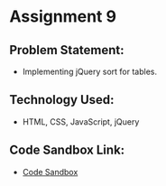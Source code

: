 # Assignment 9

## Problem Statement:
- Implementing jQuery sort for tables.

## Technology Used:
- HTML, CSS, JavaScript, jQuery

## Code Sandbox Link:
- [Code Sandbox]()

